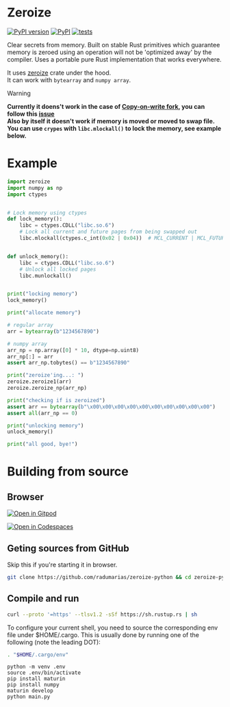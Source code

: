 # Zeroize

[![PyPI version](https://badge.fury.io/py/zeroize.svg)](https://badge.fury.io/py/zeroize)
[![PyPI](https://github.com/radumarias/zeroize-python/actions/workflows/PyPI.yml/badge.svg)](https://github.com/radumarias/zeroize-python/actions/workflows/PyPI.yml)
[![tests](https://github.com/radumarias/zeroize-python/actions/workflows/tests.yml/badge.svg)](https://github.com/radumarias/zeroize-python/actions/workflows/tests.yml)  

Clear secrets from memory. Built on stable Rust primitives which guarantee memory is zeroed using an operation will not be 'optimized away' by the compiler.
Uses a portable pure Rust implementation that works everywhere.

It uses [zeroize](https://crates.io/crates/zeroize) crate under the hood.  
It can work with `bytearray` and `numpy array`.

> [!WARNING]
> **Currently it doens't work in the case of [Copy-on-write fork](https://en.wikipedia.org/wiki/Copy-on-write), you can follow this [issue](https://github.com/radumarias/zeroize-python/issues/1)  
> Also by itself it doesn't work if memory is moved or moved to swap file. You can use `crypes` with `libc.mlockall()` to lock the memory, see example below.**

# Example

```python
import zeroize
import numpy as np
import ctypes


# Lock memory using ctypes
def lock_memory():
    libc = ctypes.CDLL("libc.so.6")
    # Lock all current and future pages from being swapped out
    libc.mlockall(ctypes.c_int(0x02 | 0x04))  # MCL_CURRENT | MCL_FUTURE


def unlock_memory():
    libc = ctypes.CDLL("libc.so.6")
    # Unlock all locked pages
    libc.munlockall()


print("locking memory")
lock_memory()

print("allocate memory")

# regular array
arr = bytearray(b"1234567890")

# numpy array
arr_np = np.array([0] * 10, dtype=np.uint8)
arr_np[:] = arr
assert arr_np.tobytes() == b"1234567890"

print("zeroize'ing...: ")
zeroize.zeroize1(arr)
zeroize.zeroize_np(arr_np)

print("checking if is zeroized")
assert arr == bytearray(b"\x00\x00\x00\x00\x00\x00\x00\x00\x00\x00")
assert all(arr_np == 0)

print("unlocking memory")
unlock_memory()

print("all good, bye!")
```

# Building from source

## Browser

[![Open in Gitpod](https://gitpod.io/button/open-in-gitpod.svg)](https://gitpod.io/#https://github.com/radumarias/zeroize-python)

[![Open in Codespaces](https://github.com/codespaces/badge.svg)](https://github.com/codespaces/new/?repo=radumarias%2Fzeroize-python&ref=main)

## Geting sources from GitHub
Skip this if you're starting it in browser.

```bash
git clone https://github.com/radumarias/zeroize-python && cd zeroize-python
```

## Compile and run

```bash
curl --proto '=https' --tlsv1.2 -sSf https://sh.rustup.rs | sh
```
To configure your current shell, you need to source
the corresponding env file under $HOME/.cargo.
This is usually done by running one of the following (note the leading DOT):
```bash
. "$HOME/.cargo/env"
```
```
python -m venv .env
source .env/bin/activate
pip install maturin
pip install numpy
maturin develop
python main.py
```
